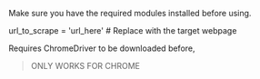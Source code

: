 Make sure you have the required modules installed before using.

 url_to_scrape = 'url_here'  # Replace with the target webpage

Requires ChromeDriver to be downloaded before,
> 
> ONLY WORKS FOR CHROME  
